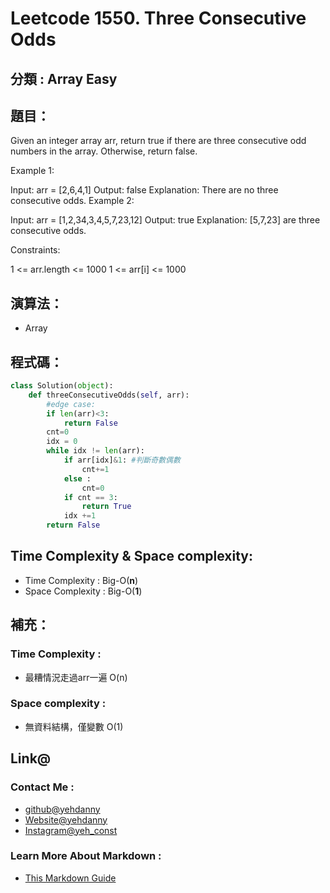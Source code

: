 # Leetcode  1550. Three Consecutive Odds

## 分類 : Array Easy

## 題目：
Given an integer array arr, return true if there are three consecutive odd numbers in the array. Otherwise, return false.

Example 1:

Input: arr = [2,6,4,1]
Output: false
Explanation: There are no three consecutive odds.
Example 2:

Input: arr = [1,2,34,3,4,5,7,23,12]
Output: true
Explanation: [5,7,23] are three consecutive odds.
 
Constraints:

1 <= arr.length <= 1000
1 <= arr[i] <= 1000

## 演算法：
- Array

## 程式碼：
```python
class Solution(object):
    def threeConsecutiveOdds(self, arr):
        #edge case:
        if len(arr)<3:
            return False
        cnt=0
        idx = 0
        while idx != len(arr):
            if arr[idx]&1: #判斷奇數偶數
                cnt+=1
            else :
                cnt=0
            if cnt == 3: 
                return True
            idx +=1
        return False
```
## Time Complexity & Space complexity:
- Time Complexity   :   Big-O(__n__)
- Space Complexity   :  Big-O(__1__)

## 補充：
### Time Complexity :
- 最糟情況走過arr一遍 O(n)
### Space complexity :
- 無資料結構，僅變數 O(1)

## Link@
### Contact Me : 
- [github@yehdanny](https://github.com/yehdanny)
- [Website@yehdanny](https://yehdanny.github.io/mypage/html/index.html)
- [Instagram@yeh_const](https://www.instagram.com/yeh_const?igsh=MTVlNTl2eGVkeWI2MA%3D%3D&utm_source=qr)
### Learn More About Markdown :
- [This Markdown Guide](https://www.markdownguide.org/)
